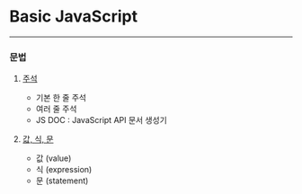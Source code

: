 # Basic JavaScript

---

### 문법

1. [주석](https://github.com/NewBean0312/JavaScript-study/commit/ce96cb1)

   - 기본 한 줄 주석
   - 여러 줄 주석
   - JS DOC : JavaScript API 문서 생성기

2. [값, 식, 문](https://github.com/NewBean0312/JavaScript-study/commit/77b8592)

   - 값 (value)
   - 식 (expression)
   - 문 (statement)
